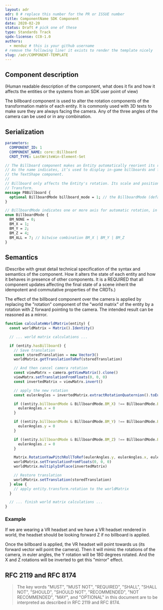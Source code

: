 ```yaml
---
layout: adr
adr: 0 # replace this number for the PR or ISSUE number
title: ComponentName SDK Component
date: 2020-02-20
status: Draft # pick one of these
type: Standards Track
spdx-license: CC0-1.0
authors:
  - menduz # this is your github username
# remove the following line! it exists to render the template nicely
slug: /adr/COMPONENT-TEMPLATE
---
```


## Component description

<!-- Human readable description of the component, what does it fix and how it affects the entities or the systems from an SDK user point of view -->

(Human readable description of the component, what does it fix and how it affects the entities or the systems from an SDK user point of view)

The billboard component is used to alter the rotation components of the transformation matrix of each entity. It is commonly used with 3D texts to make sure they are always facing the camera. Any of the three angles of the camera can be used or in any combination.

## Serialization

<!-- Please complete the follwoing table: -->

```yaml
parameters:
  COMPONENT_ID: 1
  COMPONENT_NAME: core::Billboard
  CRDT_TYPE: LastWriteWin-Element-Set
```

<!-- And provide a complete and commented protobuf serialization for the component -->

```protobuf
// The Billboard component makes an Entity automatically reorient its rotation to face the camera.
// As the name indicates, it’s used to display in-game billboards and frequently combined with
// the TextShape component.
//
// Billboard only affects the Entity's rotation. Its scale and position are still determined by its
// Transform.
message PBBillboard {
  optional BillboardMode billboard_mode = 1; // the BillboardMode (default: BM_ALL)
}

// BillboardMode indicates one or more axis for automatic rotation, in OR-able bit flag form.
enum BillboardMode {
  BM_NONE = 0;
  BM_X = 1;
  BM_Y = 2;
  BM_Z = 4;
  BM_ALL = 7; // bitwise combination BM_X | BM_Y | BM_Z
}
```

## Semantics

(Describe with great detail technical specification of the syntax and semantics of the component. How it alters the state of each entity and how it behaves in presence of other components. It is a REQUIRED that all component updates affecting the final state of a scene inherit the idempotent and commutative properties of the CRDTs.)

The effect of the billboard component over the camera is applied by replacing the "rotation" component of the "world matrix" of the entity by a rotation with Z forward pointing to the camera. The intended result can be reasoned as a mirror.

```typescript
function calculateWorldMatrix(entity) {
  const worldMatrix = Matrix().Identity()

  // ... world matrix calculations ...

  if (entity.hasBillboard) {
    // Save translation
    const storedTranslation = new Vector3()
    worldMatrix.getTranslationToRef(storedTranslation)

    // And then cancel camera rotation
    const viewMatrx = camera.getViewMatrix().clone()
    viewMatrx.setTranslationFromFloats(0, 0, 0)
    const invertedMatrix = viewMatrx.invert()

    // apply the new rotation
    const eulerAngles = invertedMatrix.extractRotationQuaternion().toEuler()

    if ((entity.billboardMode & BillboardMode.BM_X) !== BillboardMode.BM_X) {
      eulerAngles.x = 0
    }

    if ((entity.billboardMode & BillboardMode.BM_Y) !== BillboardMode.BM_Y) {
      eulerAngles.y = 0
    }

    if ((entity.billboardMode & BillboardMode.BM_Z) !== BillboardMode.BM_Z) {
      eulerAngles.z = 0
    }

    Matrix.RotationYawPitchRollToRef(eulerAngles.y, eulerAngles.x, eulerAngles.z, invertedMatrix)
    worldMatrix.setTranslationFromFloats(0, 0, 0)
    worldMatrix.multiplyInPlace(invertedMatrix)

    // Restore translation
    worldMatrix.setTranslation(storedTranslation)
  } else {
    // apply entity.transform.rotation to the worldMatrix
  }

  // ... finish world matrix calculations ...
}
```

### Example

If we are wearing a VR headset and we have a VR headset rendered in world, the headset should be looking forward Z if no billboard is applied.

Once the billboard is applied, the VR headset will point towards us (its forward vector will point the camera). Then it will mimic the rotations of the camera, in euler angles, the Y rotation will be 180 degrees rotated. And the X and Z rotations will be inverted to get this "mirror" effect.

## RFC 2119 and RFC 8174

> The key words "MUST", "MUST NOT", "REQUIRED", "SHALL", "SHALL NOT", "SHOULD", "SHOULD NOT", "RECOMMENDED", "NOT RECOMMENDED", "MAY", and "OPTIONAL" in this document are to be interpreted as described in RFC 2119 and RFC 8174.
